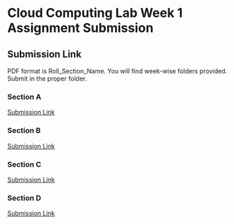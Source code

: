 # Cloud Computing Lab Week 1 Assignment Submission

## Submission Link

PDF format is Roll_Section_Name. You will find week-wise folders provided. Submit in the proper folder.

### Section A
[Submission Link](https://drive.google.com/drive/folders/1YIV3Z94mE4IGJyvnkmfxretnZw0SFmje?usp=sharing)

### Section B
[Submission Link](https://drive.google.com/drive/folders/12XOOKTRbmvdfDlm7QSIERqvec2ZkP0pm?usp=drive_link)

### Section C
[Submission Link](https://drive.google.com/drive/folders/1qAiXOMJh9WG7cahHLrCKTnBU-8xybIEt?usp=drive_link)

### Section D
[Submission Link](https://drive.google.com/drive/folders/15GkW7yQIXVNvPf-HdunT9O56K7RDj_Tb?usp=sharing)